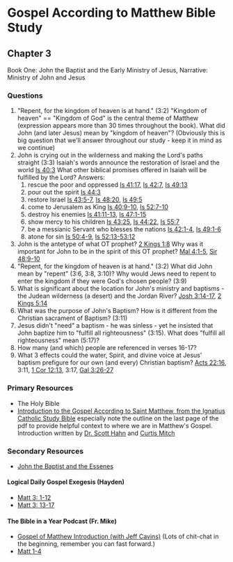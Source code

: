# Gospel According to Matthew Bible Study

## Chapter 3 
Book One: John the Baptist and the Early Ministry of Jesus, Narrative: Ministry of John and Jesus

### Questions 
1. "Repent, for the kingdom of heaven is at hand." (3:2) "Kingdom of heaven" == "Kingdom of God" is the central theme of Matthew (expression appears more than 30 times throughout the book). What did John (and later Jesus) mean by "kingdom of heaven"? (Obviously this is big question that we'll answer throughout our study - keep it in mind as we continue)
1. John is crying out in the wilderness and making the Lord's paths straight (3:3) Isaiah's words announce the restoration of Israel and the world [Is 40:3](https://www.biblegateway.com/passage/?search=Isaiah+40%3A3-5&version=RSVCE) What other biblical promises offered in Isaiah will be fulfilled by the Lord? Answers:  
    1. rescue the poor and oppressed [Is 41:17](https://www.biblegateway.com/passage/?search=Isaiah+41%3A17&version=RSVCE), [Is 42:7](https://www.biblegateway.com/passage/?search=Isaiah+42%3A7&version=RSVCE), [Is 49:13](https://www.biblegateway.com/passage/?search=Isaiah+49%3A13&version=RSVCE)
    1. pour out the spirit [Is 44:3](https://www.biblegateway.com/passage/?search=Isaiah+44%3A3&version=RSVCE)
    1. restore Israel [Is 43:5-7](https://www.biblegateway.com/passage/?search=Isaiah+43%3A5-7&version=RSVCE), [Is 48:20](https://www.biblegateway.com/passage/?search=Isaiah+48%3A20&version=RSVCE), [Is 49:5](https://www.biblegateway.com/passage/?search=Isaiah+49%3A5&version=RSVCE)
    1. come to Jerusalem as King [Is 40:9-10](https://www.biblegateway.com/passage/?search=Isaiah+40%3A9-10&version=RSVCE), [Is 52:7-10](https://www.biblegateway.com/passage/?search=Isaiah+52%3A7-10&version=RSVCE)
    1. destroy his enemies [Is 41:11-13](https://www.biblegateway.com/passage/?search=Isaiah+41%3A11-13&version=RSVCE), [Is 47:1-15](https://www.biblegateway.com/passage/?search=Isaiah+47%3A1-15&version=RSVCE)
    1. show mercy to his children [Is 43:25](https://www.biblegateway.com/passage/?search=Isaiah+43%3A25&version=RSVCE), [Is 44:22](https://www.biblegateway.com/passage/?search=Isaiah+44%3A22&version=RSVCE), [Is 55:7](https://www.biblegateway.com/passage/?search=Isaiah+55%3A7&version=RSVCE)
    1. be a messianic Servant who blesses the nations [Is 42:1-4](https://www.biblegateway.com/passage/?search=Isaiah+42%3A1-4&version=RSVCE), [Is 49:1-6](https://www.biblegateway.com/passage/?search=Isaiah+49%3A1-6&version=RSVCE)
    1. atone for sin [Is 50:4-9](https://www.biblegateway.com/passage/?search=Isaiah+50%3A4-9&version=RSVCE), [Is 52:13-53:12](https://www.biblegateway.com/passage/?search=Isaiah+52%3A13-53%3A12&version=RSVCE)
1. John is the antetype of what OT prophet? [2 Kings 1:8](https://www.biblegateway.com/passage/?search=2+Kings+1%3A8&version=RSVCE) Why was it important for John to be in the spirit of this OT prophet? [Mal 4:1-5](https://www.biblegateway.com/passage/?search=Malachi+4%3A1-5&version=RSVCE), [Sir 48:9-10](https://www.biblegateway.com/passage/?search=Sir+48%3A9-10&version=RSVCE)
1. "Repent, for the kingdom of heaven is at hand." (3:2) What did John mean by "repent" (3:6, 3:8, 3:10)? Why would Jews need to repent to enter the kingdom if they were God's chosen people? (3:9)
1. What is significant about the location for John's ministry and baptisms - the Judean wilderness (a desert) and the Jordan River? [Josh 3:14-17](https://www.biblegateway.com/passage/?search=Josh+3%3A14-17&version=RSVCE), [2 Kings 5:14](https://www.biblegateway.com/passage/?search=2+Kings+5%3A14&version=RSVCE) 
1. What was the purpose of John's Baptism? How is it different from the Christian sacrament of Baptism? (3:11)
1. Jesus didn't "need" a baptism  - he was sinless - yet he insisted that John baptize him to "fulfill all righteousness" (3:15). What does "fulfill all righteousness" mean (5:17)?
1. How many (and which) people are referenced in verses 16-17? 
1. What 3 effects could the water, Spirit, and divine voice at Jesus' baptism prefigure for our own (and every) Christian baptism? [Acts 22:16](https://www.biblegateway.com/passage/?search=Acts+22%3A16&version=RSVCE), 3:11, [1 Cor 12:13](https://www.biblegateway.com/passage/?search=1+Cor+12%3A13&version=RSVCE), 3:17, [Gal 3:26-27](https://www.biblegateway.com/passage/?search=Gal+3%3A26-27&version=RSVCE)    



### Primary Resources

* The Holy Bible
* [Introduction to the Gospel According to Saint Matthew, from the Ignatius Catholic Study Bible](https://drive.google.com/file/d/1IbrAF5TRJj90vyF3-0E3qVN-1Fx6pDYB/view?usp=drive_link)
  especially note the outline on the last page of the pdf to provide helpful context to where we are in Matthew's
  Gospel.
  Introduction written by [Dr. Scott Hahn](https://www.scotthahn.com/about-dr-hahn)
  and [Curtis Mitch](https://stpaulcenter.com/curtis-mitch/)

### Secondary Resources
* [John the Baptist and the Essenes](https://sjvlaydivision.org/john-the-baptist-essenes/)

#### Logical Daily Gospel Exegesis (Hayden)

* [Matt 3: 1-12](https://open.spotify.com/episode/0su6rFT1OmQWPhhm7PhWTQ)
* [Matt 3: 13-17](https://open.spotify.com/episode/0JWGbAbTXIoKwOD4RRn6FU)

#### The Bible in a Year Podcast (Fr. Mike)

* [Gospel of Matthew Introduction (with Jeff Cavins)](https://open.spotify.com/episode/4oKy0KCxtQWmdO6THASsGC) (Lots of
  chit-chat in the beginning, remember you can fast forward.)
* [Matt 1-4](https://open.spotify.com/episode/6ZEubDfiETiCGSsRV5dBQw)
